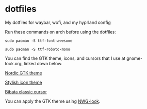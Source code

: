 # dotfiles
My dotfiles for waybar, wofi, and my hyprland config

Run these commands on arch before using the dotfiles:

```
sudo pacman -S ttf-font-awesome
```
```
sudo pacman -S ttf-roboto-mono
```
You can find the GTK theme, icons, and cursors that I use at gnome-look.org, linked down below:

[Nordic GTK theme](https://www.gnome-look.org/p/1267246/)

[Stylish icon theme](https://www.gnome-look.org/p/1886541)

[Bibata classic cursor](https://www.gnome-look.org/p/1914826)

You can apply the GTK theme using [NWG-look](https://github.com/nwg-piotr/nwg-look).
